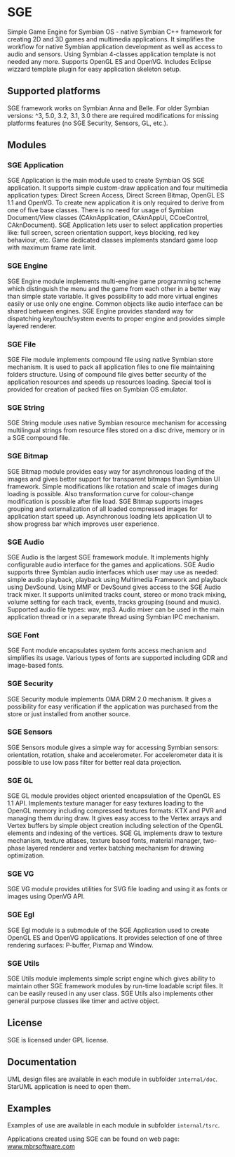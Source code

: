 # SGE
Simple Game Engine for Symbian OS - native Symbian C++ framework for creating 2D and 3D games and multimedia applications. It simplifies the workflow for native Symbian application development as well as access to audio and sensors. Using Symbian 4-classes application template is not needed any more. Supports OpenGL ES and OpenVG. Includes Eclipse wizzard template plugin for easy application skeleton setup.

## Supported platforms
SGE framework works on Symbian Anna and Belle. For older Symbian versions: ^3, 5.0, 3.2, 3.1, 3.0 there are required modifications for missing platforms features (no SGE Security, Sensors, GL, etc.).

## Modules

### SGE Application 
SGE Application is the main module used to create Symbian OS SGE application. It supports simple custom-draw application and four multimedia application types: Direct Screen Access, Direct Screen Bitmap, OpenGL ES 1.1 and OpenVG. To create new application it is only required to derive from one of five base classes. There is no need for usage of Symbian Document/View classes (CAknApplication, CAknAppUi, CCoeControl, CAknDocument). SGE Application lets user to select application properties like: full screen, screen orientation support, keys blocking, red key behaviour, etc. Game dedicated classes implements standard game loop with maximum frame rate limit.

### SGE Engine 
SGE Engine module implements multi-engine game programming scheme which distinguish the menu and the game from each other in a better way than simple state variable. It gives possibility to add more virtual engines easily or use only one engine. Common objects like audio interface can be shared between engines. SGE Engine provides standard way for dispatching key/touch/system events to proper engine and provides simple layered renderer.

### SGE File 
SGE File module implements compound file using native Symbian store mechanism. It is used to pack all application files to one file maintaining folders structure. Using of compound file gives better security of the application resources and speeds up resources loading. Special tool is provided for creation of packed files on Symbian OS emulator.

### SGE String
SGE String module uses native Symbian resource mechanism for accessing multilingual strings from resource files stored on a disc drive, memory or in a SGE compound file.

### SGE Bitmap 
SGE Bitmap module provides easy way for asynchronous loading of the images and gives better support for transparent bitmaps than Symbian UI framework. Simple modifications like rotation and scale of images during loading is possible. Also transformation curve for colour-change modification is possible after file load. SGE Bitmap supports images grouping and externalization of all loaded compressed images for application start speed up. Asynchronous loading lets application UI to show progress bar which improves user experience.

### SGE Audio 
SGE Audio is the largest SGE framework module. It implements highly configurable audio interface for the games and applications. SGE Audio supports three Symbian audio interfaces which user may use as needed: simple audio playback, playback using Multimedia Framework and playback using DevSound. Using MMF or DevSound gives access to the SGE Audio track mixer. It supports unlimited tracks count, stereo or mono track mixing, volume setting for each track, events, tracks grouping (sound and music). Supported audio file types: wav, mp3. Audio mixer can be used in the main application thread or in a separate thread using Symbian IPC mechanism. 

### SGE Font 
SGE Font module encapsulates system fonts access mechanism and simplifies its usage. Various types of fonts are supported including GDR and image-based fonts.

### SGE Security 
SGE Security module implements OMA DRM 2.0 mechanism. It gives a possibility for easy verification if the application was purchased from the store or just installed from another source.

### SGE Sensors 
SGE Sensors module gives a simple way for accessing Symbian sensors: orientation, rotation, shake and accelerometer. For accelerometer data it is possible to use low pass filter for better real data projection.

### SGE GL 
SGE GL module provides object oriented encapsulation of the OpenGL ES 1.1 API. Implements texture manager for easy textures loading to the OpenGL memory including compressed textures formats: KTX and PVR and managing them during draw. It gives easy access to the Vertex arrays and Vertex buffers by simple object creation including selection of the OpenGL elements and indexing of the vertices. SGE GL implements draw to texture mechanism, texture atlases, texture based fonts, material manager, two-phase layered renderer and vertex batching mechanism for drawing optimization. 

### SGE VG 
SGE VG module provides utilities for SVG file loading and using it as fonts or images using OpenVG API.

### SGE Egl 
SGE Egl module is a submodule of the SGE Application used to create OpenGL ES and OpenVG applications. It provides selection of one of three rendering surfaces: P-buffer, Pixmap and Window.

### SGE Utils 
SGE Utils module implements simple script engine which gives ability to maintain other SGE framework modules by run-time loadable script files. It can be easily reused in any user class. SGE Utils also implements other general purpose classes like timer and active object.

## License
SGE is licensed under GPL license.

## Documentation
UML design files are available in each module in subfolder `internal/doc`. StarUML application is need to open them.

## Examples
Examples of use are available in each module in subfolder `internal/tsrc`.

Applications created using SGE can be found on web page: www.mbrsoftware.com
